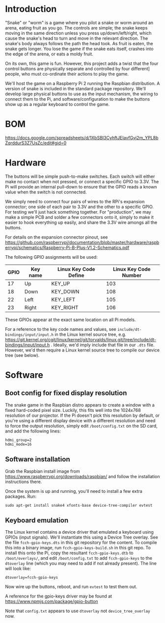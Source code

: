 # Introduction

"Snake" or "worm" is a game where you pilot a snake or worm around an arena,
eating fruit as you go. The controls are simple; the snake keeps moving in
the same direction unless you press up/down/left/right, which cause the
snake's head to turn and move in the relevant direction. The snake's body
always follows the path the head took. As fruit is eaten, the snake gets
longer. You lose the game if the snake eats itself, crashes into the edge of
the arena, or eats a moldy fruit.

On its own, this game is fun. However, this project adds a twist that the four
control buttons are physically separate and controlled by four different]
people, who must co-ordinate their actions to play the game.

We'll host the game on a Raspberry Pi 2 running the Raspbian distribution. A
version of snake is included in the standard package repository. We'll develop
large physical buttons to use as the input mechanism, the wiring to connect
them to the Pi, and software/configuration to make the buttons show up as a
regular keyboard to control the game.

# BOM

https://docs.google.com/spreadsheets/d/1XbSBI3CyhftJEIavfGvj2m_YPL8bZqrddurS3Z7UsZc/edit#gid=0

# Hardware

The buttons will be simple push-to-make switches. Each switch will either make
no contact when not pressed, or connect a specific GPIO to 3.3V. The Pi will
provide an internal pull-down to ensure that the GPIO reads a known value when
the switch is not connected.

We simply need to connect four pairs of wires to the RPi's expansion
connector; one side of each pair to 3.3V and the other to a specific GPIO.
For testing we'll just hack something together. For "production", we may make
a simple PCB and solder a few connectors onto it, simply to make it easier to
hook everything up easily, and share the 3.3V wire amongs all the buttons.

For details on the expansion connector pinout, see
https://github.com/raspberrypi/documentation/blob/master/hardware/raspberrypi/schematics/Raspberry-Pi-B-Plus-V1.2-Schematics.pdf

The following GPIO assignments will be used:

| GPIO | Key name | Linux Key Code Define | Linux Key Code Number |
| ---- | -------- | --------------------- | --------------------- |
| 17   | Up       | KEY_UP                | 103                   |
| 18   | Down     | KEY_DOWN              | 108                   |
| 22   | Left     | KEY_LEFT              | 105                   |
| 23   | Right    | KEY_RIGHT             | 106                   |

These GPIOs appear at the exact same location on all Pi models.

For a reference to the key code names and values, see
`include/dt-bindings/input/input.h` in the Linux kernel source tree, e.g.
https://git.kernel.org/cgit/linux/kernel/git/torvalds/linux.git/tree/include/dt-bindings/input/input.h .
Ideally, we'd imply include that file in our `.dts` file. However, we'd then
require a Linux kernel source tree to compile our device tree (see below).

# Software

## Boot config for fixed display resolution

The snake game in the Raspbian distro appears to create a window with a fixed
hard-coded pixel size. Luckily, this fits well into the 1024x768 resolution
of our projector. If the Pi doesn't pick this resolution by default, or you're
using a different display device with a different resolution and need to force
the output resolution, simply edit `/boot/config.txt` on the SD card, and add
the following lines:

```
hdmi_group=2
hdmi_mode=16
```

## Software installation

Grab the Raspbian install image from
https://www.raspberrypi.org/downloads/raspbian/ and follow the installation
instructions there.

Once the system is up and running, you'll need to install a few extra
packages. Run:

```
sudo apt-get install snake4 xfonts-base device-tree-compiler evtest
```

## Keyboard emulation

The Linux kernel contains a device driver that emulated a keyboard using GPIOs
(input signals). We'll instantiate this using a Device Tree overlay. See the
file `fcch-gpio-keys.dts` in this git repository for the content. To compile
this into a binary image, run `fcch-gpio-keys-build.sh` in this git repo. To
install this onto the Pi, copy the resultant `fcch-gpio-keys.dtb` to
`/boot/overlays/`, and edit `/boot/config.txt` to add `fcch-gpio-keys` to the
`dtoverlay` line (which you may need to add if not already present). The line
will look like:

```
dtoverlay=fcch-gpio-keys
```

Now wire up the buttons, reboot, and run `evtest` to test them out.

A reference for the gpio-keys driver may be found at
https://www.npmjs.com/package/gpio-button

Note that `config.txt` appears to use `dtoverlay` not `device_tree_overlay`
now.
